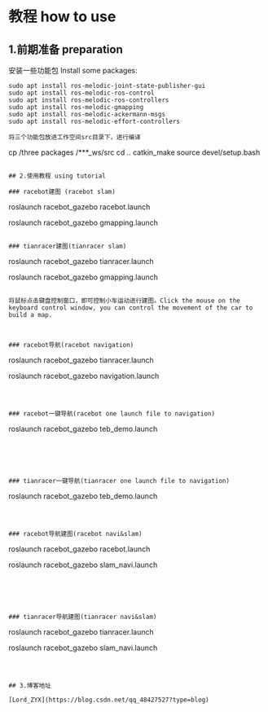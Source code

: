 # 教程 how to use

## 1.前期准备 preparation

安装一些功能包 Install some  packages:

```
sudo apt install ros-melodic-joint-state-publisher-gui
sudo apt install ros-melodic-ros-control
sudo apt install ros-melodic-ros-controllers
sudo apt install ros-melodic-gmapping
sudo apt install ros-melodic-ackermann-msgs
sudo apt install ros-melodic-effort-controllers

将三个功能包放进工作空间src目录下，进行编译

```
cp /three packages /***_ws/src
cd ..
catkin_make
source devel/setup.bash
```

## 2.使用教程 using tutorial

### racebot建图 (racebot slam)

```
roslaunch racebot_gazebo racebot.launch

roslaunch racebot_gazebo gmapping.launch
```

### tianracer建图(tianracer slam)

```
roslaunch racebot_gazebo tianracer.launch

roslaunch racebot_gazebo gmapping.launch
```

将鼠标点击键盘控制窗口，即可控制小车运动进行建图。Click the mouse on the keyboard control window, you can control the movement of the car to build a map.



### racebot导航(racebot navigation)

```
roslaunch racebot_gazebo tianracer.launch

roslaunch racebot_gazebo navigation.launch
```



### racebot一键导航(racebot one launch file to navigation)

```
roslaunch racebot_gazebo teb_demo.launch
```





### tianracer一键导航(tianracer one launch file to navigation)

```
roslaunch racebot_gazebo teb_demo.launch
```



### racebot导航建图(racebot navi&slam)

```
roslaunch racebot_gazebo racebot.launch

roslaunch racebot_gazebo slam_navi.launch
```





### tianracer导航建图(tianracer navi&slam)

```
roslaunch racebot_gazebo tianracer.launch

roslaunch racebot_gazebo slam_navi.launch 
```



## 3.博客地址

[Lord_ZYX](https://blog.csdn.net/qq_48427527?type=blog)
